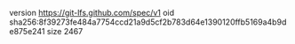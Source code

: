 version https://git-lfs.github.com/spec/v1
oid sha256:8f39273fe484a7754ccd21a9d5cf2b783d64e1390120ffb5169a4b9de875e241
size 2467
